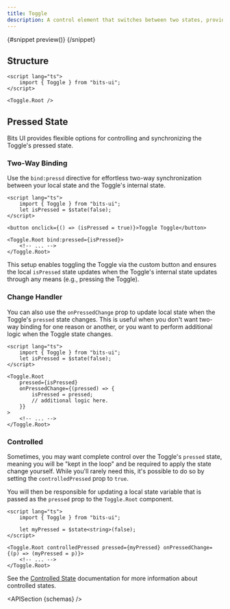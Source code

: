 ```yaml
---
title: Toggle
description: A control element that switches between two states, providing a binary choice.
---
```


<script>
	import { APISection, ComponentPreviewV2, ToggleDemo } from '$lib/components/index.js'
	export let schemas;
</script>

<ComponentPreviewV2 name="toggle-demo" comp="Toggle">

{#snippet preview()}
<ToggleDemo />
{/snippet}

</ComponentPreviewV2>

## Structure

```svelte
<script lang="ts">
	import { Toggle } from "bits-ui";
</script>

<Toggle.Root />
```

## Pressed State

Bits UI provides flexible options for controlling and synchronizing the Toggle's pressed state.

### Two-Way Binding

Use the `bind:pressd` directive for effortless two-way synchronization between your local state and the Toggle's internal state.

```svelte {3,6,8}
<script lang="ts">
	import { Toggle } from "bits-ui";
	let isPressed = $state(false);
</script>

<button onclick={() => (isPressed = true)}>Toggle Toggle</button>

<Toggle.Root bind:pressed={isPressed}>
	<!-- ... -->
</Toggle.Root>
```

This setup enables toggling the Toggle via the custom button and ensures the local `isPressed` state updates when the Toggle's internal state updates through any means (e.g., pressing the Toggle).

### Change Handler

You can also use the `onPressedChange` prop to update local state when the Toggle's `pressed` state changes. This is useful when you don't want two-way binding for one reason or another, or you want to perform additional logic when the Toggle state changes.

```svelte {3,7-11}
<script lang="ts">
	import { Toggle } from "bits-ui";
	let isPressed = $state(false);
</script>

<Toggle.Root
	pressed={isPressed}
	onPressedChange={(pressed) => {
		isPressed = pressed;
		// additional logic here.
	}}
>
	<!-- ... -->
</Toggle.Root>
```

### Controlled

Sometimes, you may want complete control over the Toggle's `pressed` state, meaning you will be "kept in the loop" and be required to apply the state change yourself. While you'll rarely need this, it's possible to do so by setting the `controlledPressed` prop to `true`.

You will then be responsible for updating a local state variable that is passed as the `pressed` prop to the `Toggle.Root` component.

```svelte
<script lang="ts">
	import { Toggle } from "bits-ui";

	let myPressed = $state<string>(false);
</script>

<Toggle.Root controlledPressed pressed={myPressed} onPressedChange={(p) => (myPressed = p)}>
	<!-- ... -->
</Toggle.Root>
```

See the [Controlled State](/docs/controlled-state) documentation for more information about controlled states.

<APISection {schemas} />
